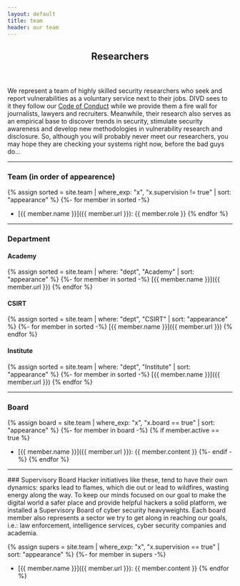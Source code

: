 ```yaml
---
layout: default
title: team
header: our team
---
```

<header>
    <h2>Researchers</h2>
</header>

We represent a team of highly skilled security researchers who seek and report vulnerabilities as a voluntary service next to their jobs. DIVD sees to it they follow our [Code of Conduct](https://divd.nl/divd-nl/code/) while we provide them a fire wall for journalists, lawyers and recruiters. Meanwhile, their research also serves as an empirical base to discover trends in security, stimulate security awareness and develop new methodologies in vulnerability research and disclosure. So, although you will probably never meet our researchers, you may hope they are checking your systems right now, before the bad guys do...

<hr>

### Team (in order of appearence)
{% assign sorted = site.team | where_exp: "x", "x.supervision != true" | sort: "appearance" %}
{%- for member in sorted -%}
- [{{ member.name }}]({{ member.url }}): {{ member.role }}
{% endfor %}

<hr>

### Department
#### Academy
{% assign sorted = site.team | where: "dept", "Academy" | sort: "appearance" %}
{%- for member in sorted -%}
[{{ member.name }}]({{ member.url }})
{% endfor %}

#### CSIRT
{% assign sorted = site.team | where: "dept", "CSIRT" | sort: "appearance" %}
{%- for member in sorted -%}
[{{ member.name }}]({{ member.url }})
{% endfor %}

#### Institute
{% assign sorted = site.team | where: "dept", "Institute" | sort: "appearance" %}
{%- for member in sorted -%}
[{{ member.name }}]({{ member.url }})
{% endfor %}

<hr>

### Board
{% assign board = site.team | where_exp: "x", "x.board == true" | sort: "appearance" %}
{%- for member in board -%}
	{% if member.active == true %}
- [{{ member.name }}]({{ member.url }}): {{ member.content }}
	{%- endif -%}
{% endfor %}

<hr>
### Supervisory Board
Hacker initiatives like these, tend to have their own dynamics: sparks lead to flames, which die out or lead to wildfires, wasting energy along the way. To keep our minds focused on our goal to make the digital world a safer place and provide helpful hackers a solid platform, we installed a Supervisory Board of cyber security heavyweights. Each board member also represents a sector we try to get along in reaching our goals, i.e.: law enforcement, intelligence services, cyber security companies and academia.

{% assign supers = site.team | where_exp: "x", "x.supervision == true" | sort: "appearance" %}
{%- for member in supers -%}
- [{{ member.name }}]({{ member.url }}): {{ member.content }}
{% endfor %}

